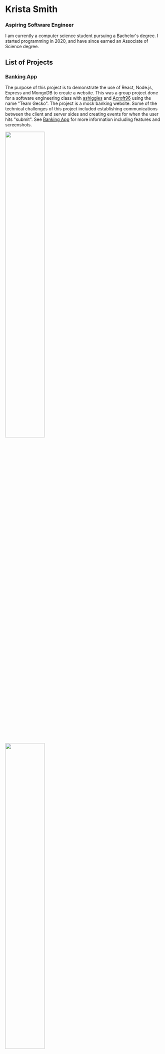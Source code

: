 # Krista Smith
### Aspiring Software Engineer

I am currently a computer science student pursuing a Bachelor's degree. I started programming in 2020, and have since earned an Associate of Science degree. 

## List of Projects

### [Banking App](https://github.com/KristaSmith247/KristaSmith247.github.io/tree/main/MERN-Banking-App)
The purpose of this project is to demonstrate the use of React, Node.js, Express and MongoDB to create a website. This was a group project done for a software engineering class with <a href="https://github.com/ashiggles" target="_blank" rel="noreferrer">ashiggles</a> and <a href="https://github.com/Acroft96" target="_blank" rel="noreferrer">Acroft96</a> using the name "Team Gecko". The project is a mock banking website. Some of the technical challenges of this project included establishing communications between the client and server sides and creating events for when the user hits "submit". See [Banking App](https://github.com/KristaSmith247/KristaSmith247.github.io/tree/main/MERN-Banking-App) for more information including features and screenshots.

<img src="https://github.com/user-attachments/assets/ccbdc9df-9e4c-4891-a6c9-b8482b4d90b2" width="50%" />
<img src="https://github.com/user-attachments/assets/7612dd74-14a6-4f81-b4ea-588e191f189f" width="50%" />

### [Hangman Game](https://github.com/KristaSmith247/KristaSmith247.github.io/tree/main/MERN-Hangman)

The purpose of this project was to demonstrate the use of React, Node.js, Express and MongoDB via a game of hangman. The project was worked on with <a href="https://github.com/ashiggles" target="_blank" rel="noreferrer">ashiggles</a> as part of a software engineering class. Some of the technical challenges I faced with this project included keeping a list of guessed letters, checking for a win condition, and displaying a high scores table which contains scores for words of the same lengths (which required the use of sessions). See [Hangman Game](https://github.com/KristaSmith247/KristaSmith247.github.io/tree/main/MERN-Hangman) for more detailed information.

<img src="https://github.com/user-attachments/assets/6ae1d389-3670-409d-b432-81c64f101cd5" width="50%" />
<img src="https://github.com/user-attachments/assets/b5d0d5ce-efee-4ef7-a2c7-38a06c65dcbd" width="50%" />

### [Hello MERN]()
The purpose of this project was to create a GitHub repository which could be accessed by other group members. The project reads a value out of a database and displays it in a React frontend. It uses Node.js, MongoDB, React, and Express. 

<img src="https://github.com/user-attachments/assets/12778a09-fc7a-4cac-be99-d3faa098d12b"
 width="50%" />
<img src="https://github.com/user-attachments/assets/6c166515-3fb4-4462-a82a-f76ebf2153cd" width="50%" />


### [MERN and Sessions](https://github.com/KristaSmith247/KristaSmith247.github.io/tree/main/MERN-Sessions)
This project served as an introduction to using sessions. It built on the [RESTful API](https://github.com/KristaSmith247/KristaSmith247.github.io/tree/main/RESTful%20API) assignment, and made a frontend for those routes. The user made view, edit, and delete accounts for a mock banking website. This was a solo project.

<img src="https://github.com/user-attachments/assets/67146850-6f8a-47e6-a4bf-f8ef0beea90a" width="50%"/>
<img src="https://github.com/user-attachments/assets/ce548281-864a-4534-abd3-18752d365050" width="50%"/>

### [RESTful API](https://github.com/KristaSmith247/KristaSmith247.github.io/tree/main/RESTful%20API)
The purpose of this project was to create backend routes for mock bank accounts. The goal was to be able to create and edit new accounts. The project utilized Node.js, Express, and MongoDB. The challenging aspects of this included figuring out how to access an individual account using an id as well as learning about the different HTTP methods and when they are best used. 

<img src="https://github.com/user-attachments/assets/28da6f72-fa34-4017-a174-bb9faed234e7" width="50%"/>
<img src="https://github.com/user-attachments/assets/3ae37a41-4d22-4912-bd25-eefa48130d6b" width="50%"/>


### [Four In a Row Game](https://github.com/KristaSmith247/KristaSmith247.github.io/tree/main/FourInARow)
I created a four-in-a-row game using React. The purpose of this project was to learn how to use React, and how a user would be able to interact with the frontend. Technical challenges included figuring out how to use React to alternate between players, check if a spot was already taken, and display X's and O's for users. See [Four In a Row Game](https://github.com/KristaSmith247/KristaSmith247.github.io/tree/main/FourInARow) for more detailed information.

<img src="https://github.com/user-attachments/assets/ebb3c109-bfb9-4e36-97a3-c5f4e6936a4b" width="50%"/>
<img src="https://github.com/user-attachments/assets/f6403bd8-fa79-49de-b7fa-e1cc7561b1e4" width="50%"/>

### [Node/Express Site with File Storage](https://github.com/KristaSmith247/KristaSmith247.github.io/tree/main/NodeExpressWebsite)
The purpose of this project was to create a basic website using Node.js and Express. Technical challenges of this project included creating a file to store user input, creating a form for user input, and working with backend routes. See  [Node/Express Site with File Storage](https://github.com/KristaSmith247/KristaSmith247.github.io/tree/main/NodeExpressWebsite) for more detailed information.

<img src="https://github.com/user-attachments/assets/f4eb950b-8adf-4741-a3ad-50030cc24aec" width="50%"/>
<img src="https://github.com/user-attachments/assets/c21dec39-c67d-44b6-bd6c-f72df194f48c" width="50%"/>

### [MyExpressApp](https://github.com/KristaSmith247/KristaSmith247.github.io/tree/main/MyExpressApp)
This was an assignment that focused solely on Express. It was meant to demonstrate that I could set up an environment which ran Express. It did not have any technical challenges.

<img src="https://github.com/user-attachments/assets/9d3284f1-d6f8-43c4-a5a6-ddfca8574c58" width="50%"/>
